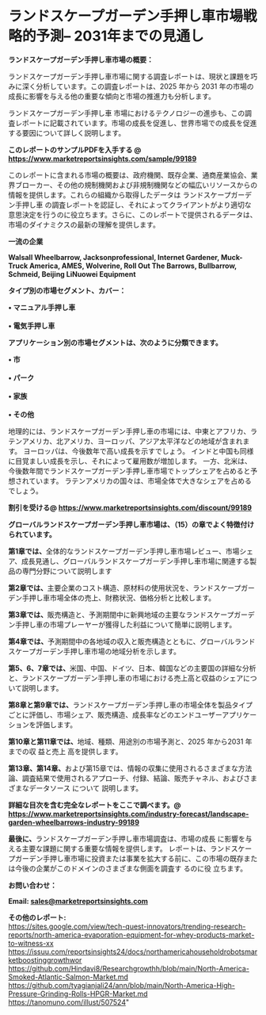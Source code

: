 # ランドスケープガーデン手押し車市場戦略的予測– 2031年までの見通し

<strong><b>ランドスケープガーデン手押し車市場の概要：</b></strong>

ランドスケープガーデン手押し車市場に関する調査レポートは、現状と課題を巧みに深く分析しています。この調査レポートは、2025 年から 2031 年の市場の成長に影響を与える他の重要な傾向と市場の推進力も分析します。

ランドスケープガーデン手押し車 市場におけるテクノロジーの進歩も、この調査レポートに記載されています。市場の成長を促進し、世界市場での成長を促進する要因について詳しく説明します。

<strong>このレポートのサンプルPDFを入手する @ <a href=https://www.marketreportsinsights.com/sample/99189>https://www.marketreportsinsights.com/sample/99189</a></strong>

このレポートに含まれる市場の概要は、政府機関、既存企業、通商産業協会、業界ブローカー、その他の規制機関および非規制機関などの幅広いリソースからの情報を提供します。これらの組織から取得したデータは ランドスケープガーデン手押し車 の調査レポートを認証し、それによってクライアントがより適切な意思決定を行うのに役立ちます。さらに、このレポートで提供されるデータは、市場のダイナミクスの最新の理解を提供します。

<strong>一流の企業</strong>

<strong><b>Walsall Wheelbarrow, Jacksonprofessional, Internet Gardener, Muck-Truck America, AMES, Wolverine, Roll Out The Barrows, Bullbarrow, Schmeid, Beijing LiNuowei Equipment</b></strong>

<strong><b>タイプ別の市場セグメント、カバー：</b></strong>

<strong>• マニュアル手押し車<br><br>• 電気手押し車</strong>

<strong><b>アプリケーション別の市場セグメントは、次のように分類できます。</b></strong>

<strong>• 市<br><br>• パーク<br><br>• 家族<br><br>• その他</strong>

 地理的には、ランドスケープガーデン手押し車の市場には、中東とアフリカ、ラテンアメリカ、北アメリカ、ヨーロッパ、アジア太平洋などの地域が含まれます。 ヨーロッパは、今後数年で高い成長を示すでしょう。 インドと中国も同様に目覚ましい成長を示し、それによって雇用数が増加します。 一方、北米は、今後数年間でランドスケープガーデン手押し車市場でトップシェアを占めると予想されています。 ラテンアメリカの国々は、市場全体で大きなシェアを占めるでしょう。

<strong>割引を受ける@ <a href=https://www.marketreportsinsights.com/discount/99189>https://www.marketreportsinsights.com/discount/99189</a></strong>

<strong><b>グローバルランドスケープガーデン手押し車市場は、（15）の章でよく特徴付けられています。</b></strong>

<strong><b>第</b></strong><strong><b>1章では、</b></strong>全体的なランドスケープガーデン手押し車市場レビュー、市場シェア、成長見通し、グローバルランドスケープガーデン手押し車市場に関連する製品の専門分野について説明します

<strong><b>第2章では、</b></strong>主要企業のコスト構造、原材料の使用状況を、ランドスケープガーデン手押し車市場全体の売上、財務状況、価格分析と比較します。

<strong><b>第3章では、</b></strong>販売構造と、予測期間中に新興地域の主要なランドスケープガーデン手押し車の市場プレーヤーが獲得した利益について簡単に説明します。

<strong><b>第4章では、</b></strong>予測期間中の各地域の収入と販売構造とともに、グローバルランドスケープガーデン手押し車市場の地域分析を示します。

<strong><b>第5、6、7章では、</b></strong>米国、中国、ドイツ、日本、韓国などの主要国の詳細な分析と、ランドスケープガーデン手押し車の市場における売上高と収益のシェアについて説明します。

<strong><b>第8章と第9章では、</b></strong>ランドスケープガーデン手押し車の市場全体を製品タイプごとに評価し、市場シェア、販売構造、成長率などのエンドユーザーアプリケーションを評価します。

<strong><b>第10章と第11章では、</b></strong>地域、種類、用途別の市場予測と、2025 年から2031 年までの収 益と売上 高を提供します。

<strong><b>第13章、第14章、</b></strong>および第15章では、情報の収集に使用されるさまざまな方法論、調査結果で使用されるアプローチ、付録、結論、販売チャネル、およびさまざまなデータソース について 説明します。

<strong>詳細な目次を含む完全なレポートをここで調べます。@ <a href=https://www.marketreportsinsights.com/industry-forecast/landscape-garden-wheelbarrows-industry-99189>https://www.marketreportsinsights.com/industry-forecast/landscape-garden-wheelbarrows-industry-99189</a></strong>

<strong><b>最後に、</b></strong>ランドスケープガーデン手押し車市場調査は、市場の成長 に影響を</a>与える主要な課題に関する重要な情報を提供します。 レポートは、ランドスケープガーデン手押し車市場に投資または事業を拡大する前に、この市場の既存または今後の企業がこのドメインのさまざまな側面を調査す るのに役 立ちます。

<strong><b>お問い合わせ：</b></strong>

<strong>Email: </strong><a href=mailto:sales@marketreportsinsights.com><strong>sales@marketreportsinsights.com</strong></a>

<strong>その他のレポート:</strong>
<br>
<a href=https://sites.google.com/view/tech-quest-innovators/trending-research-reports/north-america-evaporation-equipment-for-whey-products-market-to-witness-xx>https://sites.google.com/view/tech-quest-innovators/trending-research-reports/north-america-evaporation-equipment-for-whey-products-market-to-witness-xx</a>
<br>
<a href=https://issuu.com/reportsinsights24/docs/northamericahouseholdrobotsmarketboostinggrowthwor>https://issuu.com/reportsinsights24/docs/northamericahouseholdrobotsmarketboostinggrowthwor</a>
<br>
<a href=https://github.com/Hindavi8/Researchgrowthh/blob/main/North-America-Smoked-Atlantic-Salmon-Market.md>https://github.com/Hindavi8/Researchgrowthh/blob/main/North-America-Smoked-Atlantic-Salmon-Market.md</a>
<br>
<a href=https://github.com/tyagianjali24/ann/blob/main/North-America-High-Pressure-Grinding-Rolls-HPGR-Market.md>https://github.com/tyagianjali24/ann/blob/main/North-America-High-Pressure-Grinding-Rolls-HPGR-Market.md</a>
<br>
<a href=https://tanomuno.com/illust/507524>https://tanomuno.com/illust/507524</a>"
